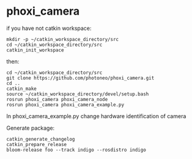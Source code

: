# phoxi_camera
if you have not catkin workspace:
```
mkdir -p ~/catkin_workspace_directory/src
cd ~/catkin_workspace_directory/src
catkin_init_workspace
```
then:
```
cd ~/catkin_workspace_directory/src
git clone https://github.com/photoneo/phoxi_camera.git
cd ..
catkin_make
source ~/catkin_workspace_directory/devel/setup.bash
rosrun phoxi_camera phoxi_camera_node
rosrun phoxi_camera phoxi_camera_example.py
```
In phoxi_camera_example.py change hardware identification of camera

Generate package:
```
catkin_generate_changelog
catkin_prepare_release
bloom-release foo --track indigo --rosdistro indigo
```
